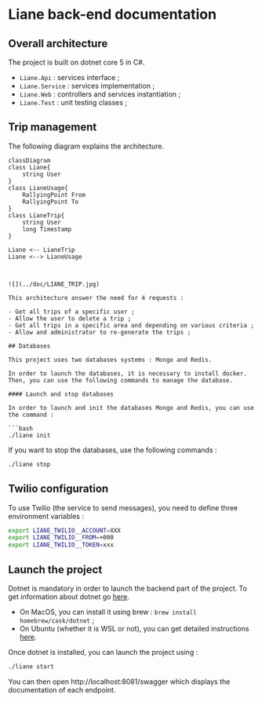 # Liane back-end documentation

## Overall architecture

The project is built on dotnet core 5 in C#.

- `Liane.Api` : services interface ;
- `Liane.Service` : services implementation ;
- `Liane.Web` : controllers and services instantiation ;
- `Liane.Test` : unit testing classes ;

## Trip management

The following diagram explains the architecture.

```
classDiagram
class Liane{
    string User
}
class LianeUsage{
    RallyingPoint From
    RallyingPoint To
}
class LianeTrip{
    string User
    long Timestamp
}

Liane <-- LianeTrip
Liane <--> LianeUsage



![](../doc/LIANE_TRIP.jpg)

This architecture answer the need for 4 requests :

- Get all trips of a specific user ;
- Allow the user to delete a trip ;
- Get all trips in a specific area and depending on various criteria ;
- Allow and administrator to re-generate the trips ;

## Databases

This project uses two databases systems : Mongo and Redis. 

In order to launch the databases, it is necessary to install docker. 
Then, you can use the following commands to manage the database.

#### Launch and stop databases

In order to launch and init the databases Mongo and Redis, you can use the command :

```bash
./liane init
```

If you want to stop the databases, use the following commands : 

```bash
./liane stop
```

## Twilio configuration

To use Twilio (the service to send messages), you need to define three environment variables :

```bash
export LIANE_TWILIO__ACCOUNT=XXX
export LIANE_TWILIO__FROM=+000
export LIANE_TWILIO__TOKEN=xxx
```

## Launch the project

Dotnet is mandatory in order to launch the backend part of the project. To 
get information about dotnet go [here](https://dotnet.microsoft.com).

* On MacOS, you can install it using brew : `brew install homebrew/cask/dotnet` ;
* On Ubuntu (whether it is WSL or not), you can get detailed instructions [here](https://docs.microsoft.com/fr-fr/dotnet/core/install/linux-ubuntu).

Once dotnet is installed, you can launch the project using : 

```bash
./liane start
```

You can then open http://localhost:8081/swagger which displays
the documentation of each endpoint.
